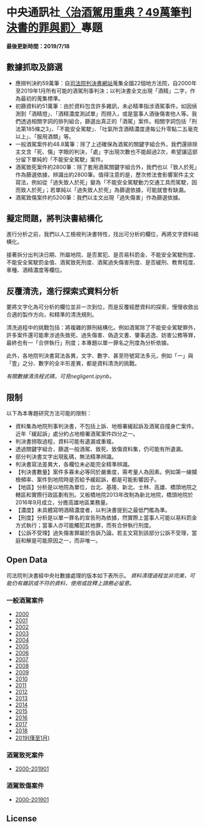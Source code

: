 # 中央通訊社[〈治酒駕用重典？49萬筆判決書的罪與罰〉](https://cna.com.tw/20190719-drunkdriving/index.html)專題

#### 最後更新時間：2019/7/18

## 數據抓取及篩選

- 應撈判決約59萬筆：自[司法院判決書網站](https://law.judicial.gov.tw/FJUD/default.aspx)蒐集全國22個地方法院，自2000年至2019年1月所有可能的酒駕刑事判決；以判決書全文出現「酒精」二字，作為最初的蒐集標準。
- 初篩資料約51萬筆：由於資料包含許多雜訊，未必精準指涉酒駕事件。如因偵測到「酒精燈」、「酒精濃度測試單」而撈入，或是當事人酒後傷害他人等。我們透過相關字詞的排列組合，篩選出真正的「酒駕」案件。相關字詞包括「刑法第185條之3」、「不能安全駕駛」、「吐氣所含酒精濃度達每公升零點二五毫克以上」、「服用酒類」等。
- 一般酒駕案件約48.8萬筆：除了上述確保為酒駕的關鍵字組合外，我們還排除主文含「死、傷」字眼的判決，「處」字出現次數也不能超過2次，希望讓這部分留下單純的「不能安全駕駛」案件。
- 酒駕致死案件約2800筆：除了套用酒駕關鍵字組合外，我們也以「致人於死」作為篩選依據，辨識出約2800筆。值得注意的是，歷次修法會影響案件主文寫法，例如從「過失致人於死」變為「不能安全駕駛動力交通工具而駕駛，因而致人於死」；若單純以「過失致人於死」為篩選依據，可能就會有缺漏。
- 酒駕致傷案件約5200筆：我們以主文出現「過失傷害」作為篩選依據。

## 擬定問題，將判決書結構化

進行分析之前，我們以人工檢視判決書特性，找出可分析的欄位，再將文字資料結構化。

接著拆分出判決日期、所屬地院、是否累犯、是否易科罰金、不能安全駕駛刑度、不能安全駕駛罰金值、酒駕致死刑度、酒駕過失傷害刑度、是否緩刑、教育程度、車種、酒精濃度等欄位。

## 反覆清洗，進行探索式資料分析

要將文字化為可分析的欄位並非一次到位，而是反覆經歷資料的探索，慢慢收斂出合適的製作方向，和精準的清洗規則。

清洗過程中的挑戰包括：將複雜的罪刑結構化。例如酒駕除了不能安全駕駛罪外，許多案件還可能牽涉過失致死、過失傷害、偽造文書、肇事逃逸、妨害公務等罪，最終也有一「合併執行」刑度；本專題以單一罪名之刑度為分析依據。

此外，各地院判決書寫法各異，文字、數字、甚至符號寫法多元，例如「一」與「壹」之分、數字的全半形差異，都是資料清洗的挑戰。

*有關數據清洗程式碼，可見negligent.ipynb。*

## 限制

以下為本專題研究方法可能的限制：

- 資料集為地院刑事判決書，不包括上訴、地檢署緩起訴及酒駕自撞身亡案件。近年「緩起訴」處分約占地檢署酒駕案件四分之一。
- 判決書撈取過程，資料可能有遺漏或重複。
- 透過關鍵字組合，篩選一般酒駕、致死、致傷資料集，仍可能有所遺漏。
- 部分判決書文字出現亂碼，無法精準辨識。
- 判決書寫法差異大，各欄位未必能完全精準辨識。
- 【判決書數量】案件多寡未必等同於嚴重度，需考量人為因素。例如第一線攔檢頻率、案件到地院時是否給予緩起訴，都是可能影響因子。
- 【地區】分析是以地院為單位，台北、基隆、新北、士林、高雄、橋頭地院之轄區和實際行政區劃有別。又板橋地院2013年改制為新北地院，橋頭地院於2016年9月成立，分擔高雄地區業務量。
- 【濃度】未具體寫明酒精濃度者，以判決書提到之最低門檻為準。
- 【刑度】分析是以單一罪名的宣告刑為依據，然實際上當事人可能以易科罰金方式執行；當事人亦可能觸犯其他罪，而有合併執行刑度。
- 【公訴不受理】過失傷害罪屬於告訴乃論，若主文寫到該部分公訴不受理，當庭和解是可能原因之一，而非唯一。

## Open Data

司法院判決書經中央社數據處理的版本如下表所示。
*資料清理過程並非完美，可能仍有雜訊或不符的資料，使用或詮釋上請務必留意。*

### 一般酒駕案件
- [2000]()
- [2001]()
- [2002]()
- [2003]()
- [2004]()
- [2005]()
- [2006]()
- [2007]()
- [2008]()
- [2009]()
- [2010]()
- [2011]()
- [2012]()
- [2013]()
- [2014]()
- [2015]()
- [2016]()
- [2017]()
- [2018]()
- [2019(僅至1月)]()

### 酒駕致死案件
- [2000-201901]()
### 酒駕致傷案件
- [2000-201901]()

## License

